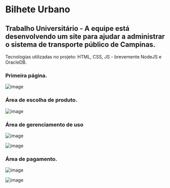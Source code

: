 <h1>Bilhete Urbano</h1>
<h2>Trabalho Universitário - A equipe está desenvolvendo um site para ajudar a administrar o sistema de transporte público de Campinas.</h2>
<p>Tecnologias utilizadas no projeto: HTML, CSS, JS - brevemente NodeJS e OracleDB.</p>

<h3>Primeira página.</h3>

![image](https://user-images.githubusercontent.com/36389555/203690139-d161bf17-de21-40e3-9ba2-7bdb49115e25.png)

<h3>Área de escolha de produto.</h3>

![image](https://user-images.githubusercontent.com/36389555/203690182-603063c4-dadf-4fbd-bdea-0823756bf5a6.png)

<h3>Área de gerenciamento de uso</h3>

![image](https://user-images.githubusercontent.com/36389555/203690354-58cc867a-a18b-417e-92b1-1037f750be4e.png)

![image](https://user-images.githubusercontent.com/36389555/203690395-abff066a-813d-4cdb-bb35-a91e05322bb6.png)

<h3>Área de pagamento.</h3>

![image](https://user-images.githubusercontent.com/36389555/203690220-bbfff052-134c-49d2-b177-08c19c0dfc97.png)

![image](https://user-images.githubusercontent.com/36389555/203690280-83175d63-3493-48c6-a39c-0113c5146054.png)

